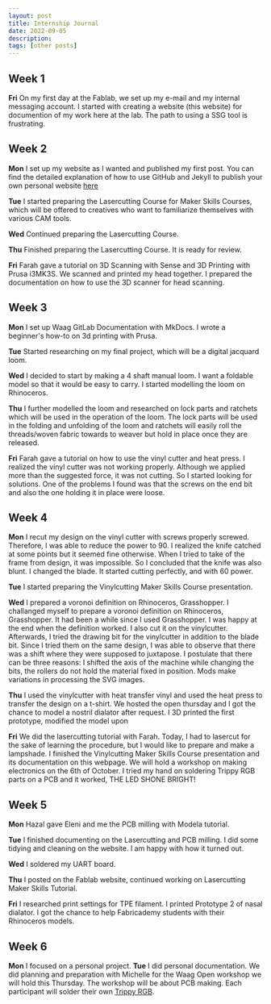 ```yaml
---
layout: post
title: Internship Journal
date: 2022-09-05
description:
tags: [other posts]
---
```

## Week 1
**Fri** On my first day at the Fablab, we set up my e-mail and my internal messaging account. I started with creating a website (this website) for documention of my work here at the lab. The path to using a SSG tool is frustrating.


## Week 2
**Mon** I set up my website as I wanted and published my first post. You can find the detailed explanation of how to use GitHub and Jekyll to publish your own personal website [here](/setting-up-a-personal-website-for-documentation/)

**Tue** I started preparing the Lasercutting Course for Maker Skills Courses, which will be offered to creatives who want to familiarize themselves with various CAM tools.

**Wed** Continued preparing the Lasercutting Course.

**Thu** Finished preparing the Lasercutting Course. It is ready for review.

**Fri** Farah gave a tutorial on 3D Scanning with Sense and 3D Printing with Prusa i3MK3S. We scanned and printed my head together. I prepared the documentation on how to use the 3D scanner for head scanning.


## Week 3
**Mon** I set up Waag GitLab Documentation with MkDocs. I wrote a beginner's how-to on 3d printing with Prusa.

**Tue** Started researching on my final project, which will be a digital jacquard loom.

**Wed** I decided to start by making a 4 shaft manual loom. I want a foldable model so that it would be easy to carry. I started modelling the loom on Rhinoceros.

**Thu** I further modelled the loom and researched on lock parts and ratchets which will be used in the operation of the loom. The lock parts will be used in the folding and unfolding of the loom and ratchets will easily roll the threads/woven fabric towards to weaver but hold in place once they are released.

**Fri** Farah gave a tutorial on how to use the vinyl cutter and heat press. I realized the vinyl cutter was not working properly. Although we applied more than the suggested force, it was not cutting. So I started looking for solutions. One of the problems I found was that the screws on the end bit and also the one holding it in place were loose.

## Week 4
**Mon** I recut my design on the vinyl cutter with screws properly screwed. Therefore, I was able to reduce the power to 90. I realized the knife catched at some points but it seemed fine otherwise. When I tried to take of the frame from design, it was impossible. So I concluded that the knife was also blunt. I changed the blade. It started cutting perfectly, and with 60 power.

**Tue** I started preparing the Vinylcutting Maker Skills Course presentation.

**Wed** I prepared a voronoi definition on Rhinoceros, Grasshopper. I challanged myself to prepare a voronoi definition on Rhinoceros, Grasshopper. It had been a while since I used Grasshopper. I was happy at the end when the definition worked. I also cut it on the vinylcutter. Afterwards, I tried the drawing bit for the vinylcutter in addition to the blade bit. Since I tried them on the same design, I was able to observe that there was a shift where they were supposed to juxtapose. I postulate that there can be three reasons: I shifted the axis of the machine while changing the bits, the rollers do not hold the material fixed in position. Mods make variations in processing the SVG images.

**Thu** I used the vinylcutter with heat transfer vinyl and used the heat press to transfer the design on a t-shirt. We hosted the open thursday and I got the chance to model a nostril dialator after request. I 3D printed the first prototype, modified the model upon 

**Fri** We did the lasercutting tutorial with Farah. Today, I had to lasercut for the sake of learning the procedure, but I would like to prepare and make a lampshade. I finished the Vinylcutting Maker Skills Course presentation and its documentation on this webpage. We will hold a workshop on making electronics on the 6th of October. I tried my hand on soldering Trippy RGB parts on a PCB and it worked, THE LED SHONE BRIGHT!

## Week 5
**Mon** Hazal gave Eleni and me the PCB milling with Modela tutorial.

**Tue** I finished documenting on the Lasercutting and PCB milling. I did some tidying and cleaning on the website. I am happy with how it turned out.

**Wed** I soldered my UART board.

**Thu** I posted on the Fablab website, continued working on Lasercutting Maker Skills Tutorial.

**Fri** I researched print settings for TPE filament. I printed Prototype 2 of nasal dialator. I got the chance to help Fabricademy students with their Rhinoceros models.

## Week 6
**Mon** I focused on a personal project.
**Tue** I did personal documentation. We did planning and preparation with Michelle for the Waag Open workshop we will hold this Thursday. The workshop will be about PCB making. Each participant will solder their own [Trippy RGB](https://cornfieldelectronics.com/cfe/trippyRGB_instructions.php).